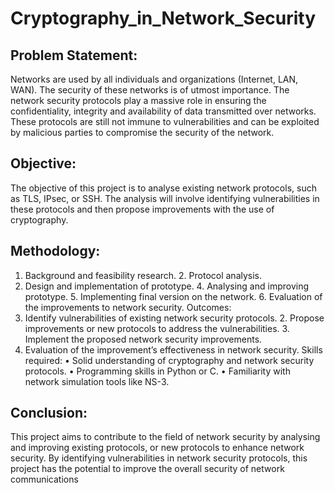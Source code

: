 # Cryptography_in_Network_Security
## Problem Statement: 
Networks are used by all individuals and organizations (Internet, LAN, WAN). The security of these networks is of utmost importance. The network security protocols play a massive role in ensuring the confidentiality, integrity and availability of data transmitted over networks. These protocols are still not immune to vulnerabilities and can be exploited by malicious parties to compromise the security of the network.
## Objective:
The objective of this project is to analyse existing network protocols, such as TLS, IPsec, or SSH. The analysis will involve identifying vulnerabilities in these protocols and then propose improvements with the use of cryptography.
## Methodology:
1. Background and feasibility research. 2. Protocol analysis.
3. Design and implementation of prototype. 4. Analysing and improving prototype. 5. Implementing final version on the network. 6. Evaluation of the improvements to network security. Outcomes:
1. Identify vulnerabilities of existing network security protocols. 2. Propose improvements or new protocols to address the vulnerabilities. 3. Implement the proposed network security improvements.
4. Evaluation of the improvement’s effectiveness in network security. Skills required:
• Solid understanding of cryptography and network security protocols. • Programming skills in Python or C.
• Familiarity with network simulation tools like NS-3.
## Conclusion:
This project aims to contribute to the field of network security by analysing and improving existing protocols, or new protocols to enhance network security. By identifying vulnerabilities in network security protocols, this project has the potential to improve the overall security of network communications
